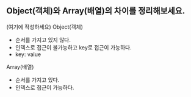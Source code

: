 ## Object(객체)와 Array(배열)의 차이를 정리해보세요.

(여기에 작성하세요)
Object(객체)

- 순서를 가지고 있지 않다.
- 인덱스로 접근이 불가능하고 key로 접근이 가능하다.
- key: value

Array(배열)

- 순서를 가지고 있다.
- 인덱스로 접근이 가능하다.
